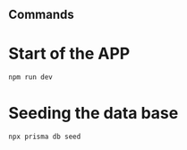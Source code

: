 ## Commands

# Start of the APP

```
npm run dev
```

# Seeding the data base

```
npx prisma db seed
```

